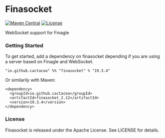 # Finasocket
[![Maven Central](https://maven-badges.herokuapp.com/maven-central/io.github.cactacea/finasocket_2.12/badge.svg)](https://maven-badges.herokuapp.com/maven-central/io.github.cactacea/finasocket_2.12)
[![License](https://img.shields.io/badge/License-Apache%202.0-blue.svg)](https://opensource.org/licenses/Apache-2.0)

WebSocket support for Finagle

### Getting Started

To get started, add a dependency on finasocket depending if you are using a server based on Finagle and WebSocket.

```
"io.github.cactacea" %% "finasocket" % "19.3.4"
```
Or similarily with Maven:
```
<dependency>
  <groupId>io.github.cactacea</groupId>
  <artifactId>finasocket_2.12</artifactId>
  <version>19.3.4</version>
</dependency>
```

### License

Finasocket is released under the Apache License. See LICENSE for details.
